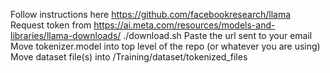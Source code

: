 Follow instructions here https://github.com/facebookresearch/llama
Request token from https://ai.meta.com/resources/models-and-libraries/llama-downloads/
./download.sh
Paste the url sent to your email
Move tokenizer.model into top level of the repo (or whatever you are using)
Move dataset file(s) into /Training/dataset/tokenized_files